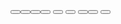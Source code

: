 <?xml version="1.0" encoding="UTF-8"?>

<?import javafx.geometry.Insets?>
<?import javafx.scene.control.Button?>
<?import javafx.scene.control.ComboBox?>
<?import javafx.scene.control.Label?>
<?import javafx.scene.layout.AnchorPane?>
<?import javafx.scene.layout.VBox?>
<?import javafx.scene.text.Font?>

<AnchorPane id="AnchorPane" prefHeight="600.0" prefWidth="800.0" style="-fx-background-color: #ffffff;" xmlns="http://javafx.com/javafx/8.0.111" xmlns:fx="http://javafx.com/fxml/1">
   <children>
      <VBox prefHeight="600.0" prefWidth="90.0" styleClass="vbox" stylesheets="@newCascadeStyleSheet.css">
         <children>
            <Button id="profile_bu_5_1" mnemonicParsing="false" prefHeight="50.0" prefWidth="90.0" style="-fx-background-image: url(&quot;https://cdn2.iconfinder.com/data/icons/4web-3/139/header-account-image-line-32.png&quot;); -fx-background-repeat: no-repeat; -fx-background-position: center;" stylesheets="@newCascadeStyleSheet.css" text=" " />
            <Button id="heart_pulse_bu_5_2" mnemonicParsing="false" prefHeight="50.0" prefWidth="90.0" style="-fx-background-image: url(&quot;https://cdn1.iconfinder.com/data/icons/fitness-icon-collection/100/heart-32.png&quot;); -fx-background-repeat: no-repeat; -fx-background-position: center;" stylesheets="@newCascadeStyleSheet.css" text=" " />
            <Button id="Medical_appointment_bu_5_3" mnemonicParsing="false" prefHeight="50.0" prefWidth="90.0" style="-fx-background-image: url(&quot;https://cdn3.iconfinder.com/data/icons/linecons-free-vector-icons-pack/32/calendar-24.png&quot;); -fx-background-position: center; -fx-background-repeat: no-repeat;" text=" " />
            <Button id="Excuse_bu_5_4" mnemonicParsing="false" prefHeight="50.0" prefWidth="90.0" style="-fx-background-image: url(&quot;https://cdn2.iconfinder.com/data/icons/font-awesome/1792/hospital-o-24.png&quot;); -fx-background-position: center; -fx-background-repeat: no-repeat;" text=" ">
               <VBox.margin>
                  <Insets />
               </VBox.margin>
            </Button>
            <Button id="Prescription_5_5" mnemonicParsing="false" prefHeight="50.0" prefWidth="90.0" style="-fx-background-image: url(&quot;https://cdn1.iconfinder.com/data/icons/fitness-icon-collection/100/capsules-32.png&quot;); -fx-background-position: center; -fx-background-repeat: no-repeat;" text=" ">
               <VBox.margin>
                  <Insets />
               </VBox.margin>
            </Button>
            <Button id="Settings_5_6" mnemonicParsing="false" prefHeight="50.0" prefWidth="90.0" style="-fx-background-image: url(&quot;https://cdn2.iconfinder.com/data/icons/4web-3/139/settings-24.png&quot;); -fx-background-position: center; -fx-background-repeat: no-repeat;" stylesheets="@newCascadeStyleSheet.css" text=" ">
               <VBox.margin>
                  <Insets top="250.0" />
               </VBox.margin>
            </Button>
            <Button id="Prescription_5_5" mnemonicParsing="false" prefHeight="50.0" prefWidth="90.0" style="-fx-background-image: url(&quot;https://cdn2.iconfinder.com/data/icons/25-free-ui-icons/40/on-off-24.png&quot;); -fx-background-position: center; -fx-background-repeat: no-repeat;" text=" " />
            <Button id="help_5_7" maxHeight="66.0" mnemonicParsing="false" prefHeight="50.0" prefWidth="90.0" style="-fx-background-image: url(&quot;https://cdn2.iconfinder.com/data/icons/ios-7-icons/50/help-24.png&quot;); -fx-background-repeat: no-repeat; -fx-background-position: center;" text=" ">
               <opaqueInsets>
                  <Insets />
               </opaqueInsets>
               <VBox.margin>
                  <Insets />
               </VBox.margin>
            </Button>
         </children>
      </VBox>
      <ComboBox layoutX="335.0" layoutY="381.0" prefHeight="27.0" prefWidth="176.0" style="-fx-background-color: #73B1CD;" styleClass="button" stylesheets="@newCascadeStyleSheet.css" />
      <Label layoutX="175.0" layoutY="26.0" text="name" />
      <Label layoutX="568.0" layoutY="129.0" text="age" />
      <Label layoutX="562.0" layoutY="17.0" text="Id" />
      <Label layoutX="164.0" layoutY="75.0" text="Phone number" />
      <Label layoutX="176.0" layoutY="120.0" text="Email" />
      <Label layoutX="556.0" layoutY="75.0" text="Gender" />
      <Label layoutX="373.0" layoutY="347.0" text="Employee ID">
         <font>
            <Font size="17.0" />
         </font></Label>
      <Button layoutX="525.0" layoutY="376.0" mnemonicParsing="false" prefHeight="36.0" prefWidth="54.0" style="-fx-background-image: url(&quot;https://cdn3.iconfinder.com/data/icons/searchicons/338/Searchicons-search-people-32.png&quot;); -fx-background-position: center; -fx-background-repeat: no-repeat; -fx-background-color: #ffffff;" text=" " />
   </children>
</AnchorPane>
